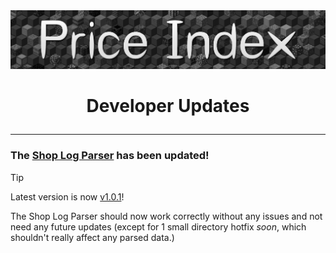 <a href="https://xnserver.xyz">
  <img src="../assets/banner.png" alt="drawing" style="max-width: 100%; height: auto;">
</a>

# <p align="center"> Developer Updates </p>

---

### The [Shop Log Parser](https://github.com/Price-Index/Shop-Log-Parser) has been updated!
> [!TIP]
> Latest version is now [v1.0.1](https://github.com/Price-Index/Shop-Log-Parser/releases/tag/v1.0.1)!

The Shop Log Parser should now work correctly without any issues and not need any future updates (except for 1 small directory hotfix _soon_, which shouldn't really affect any parsed data.)
